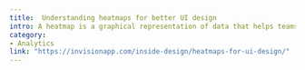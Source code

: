 ```yaml
---
title:  Understanding heatmaps for better UI design
intro: A heatmap is a graphical representation of data that helps teams visualize user engagement and site interaction at scale.
category:
- Analytics
link: "https://invisionapp.com/inside-design/heatmaps-for-ui-design/"
---
```

